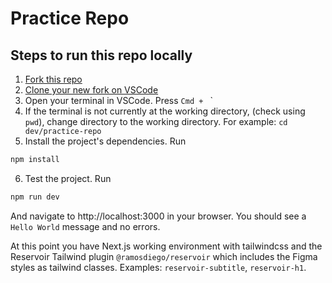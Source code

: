 # Practice Repo

## Steps to run this repo locally

1. [Fork this repo](https://docs.github.com/en/get-started/quickstart/fork-a-repo)
2. [Clone your new fork on VSCode](https://docs.microsoft.com/en-us/azure/developer/javascript/how-to/with-visual-studio-code/clone-github-repository?tabs=create-repo-command-palette%2Cinitialize-repo-activity-bar%2Ccreate-branch-command-palette%2Ccommit-changes-command-palette%2Cpush-command-palette)
3. Open your terminal in VSCode. Press `Cmd + ` `
4. If the terminal is not currently at the working directory, (check using `pwd`), change directory to the working directory. For example: `cd dev/practice-repo`
5. Install the project's dependencies. Run

```bash
npm install
```

6. Test the project. Run

```bash
npm run dev
```

And navigate to http://localhost:3000 in your browser. You should see a `Hello World` message and no errors.

At this point you have Next.js working environment with tailwindcss and the Reservoir Tailwind plugin `@ramosdiego/reservoir` which includes the Figma styles as tailwind classes. Examples: `reservoir-subtitle`, `reservoir-h1`.
